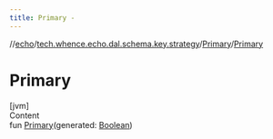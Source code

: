 ```yaml
---
title: Primary -
---
```

//[echo](../../index.md)/[tech.whence.echo.dal.schema.key.strategy](../index.md)/[Primary](index.md)/[Primary](-primary.md)



# Primary  
[jvm]  
Content  
fun [Primary](-primary.md)(generated: [Boolean](https://kotlinlang.org/api/latest/jvm/stdlib/kotlin/-boolean/index.html))  



